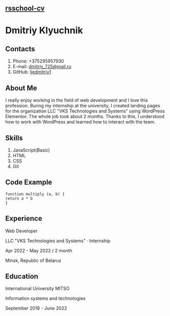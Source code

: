 ## [rsschool-cv](https://ljedmitriy1.github.io/rsschool-cv/)

# Dmitriy Klyuchnik

## Contacts

1. Phone: +375295957930
2. E-mail: dmitriy_725@mail.ru
3. GitHub: [ljedmitriy1](https://github.com/ljedmitriy1)

## About Me

I really enjoy working in the field of web development and I love this profession.
Вuring my internship at the university, I created landing pages for the organization LLC "VKS Technologies and Systems" using WordPress Elementor. The whole job took about 2 months.
Thanks to this, I understood how to work with WordPress and learned how to interact with the team.

## Skills

1. JavaScript(Basic)
2. HTML
3. CSS
4. Git

## Code Example

```
function multiply (a, b) {
return a * b
}
```

## Experience

Web Developer

LLC "VKS Technologies and Systems" · Internship

Apr 2022 - May 2022 / 2 month

Minsk, Republic of Belarus

## Education

International University MITSO

Information systems and technologies

September 2018 - June 2022
